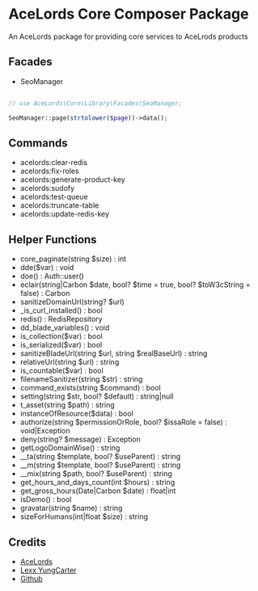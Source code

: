 # AceLords Core Composer Package
An AceLords package for providing core services to AceLrods products

## Facades
- SeoManager
```php

// use AceLords\Core\Library\Facades\SeoManager;

SeoManager::page(strtolower($page))->data();
```

## Commands
- acelords:clear-redis
- acelords:fix-roles
- acelords:generate-product-key
- acelords:sudofy
- acelords:test-queue
- acelords:truncate-table
- acelords:update-redis-key

## Helper Functions
- core_paginate(string $size) : int
- dde($var) : void
- doe() : Auth::user()
- eclair(string|Carbon $date, bool? $time = true, bool? $toW3cString = false) : Carbon
- sanitizeDomainUrl(string? $url)
- _is_curl_installed() : bool
- redis() : RedisRepository
- dd_blade_variables() : void
- is_collection($var) : bool
- is_serialized($var) : bool
- sanitizeBladeUrl(string $url, string $realBaseUrl) : string
- relativeUrl(string $url) : string
- is_countable($var) : bool
- filenameSanitizer(string $str) : string
- command_exists(string $command) : bool
- setting(string $str, bool? $default) : string|null
- t_asset(string $path) : string
- instanceOfResource($data) : bool
- authorize(string $permissionOrRole, bool? $issaRole = false) : void|Exception
- deny(string? $message) : Exception
- getLogoDomainWise() : string
- __ta(string $template, bool? $useParent) : string
- __m(string $template, bool? $useParent) : string
- __mix(string $path, bool? $useParent) : string
- get_hours_and_days_count(int $hours) : string
- get_gross_hours(Date|Carbon $date) : float|int
- isDemo() : bool
- gravatar(string $name) : string
- sizeForHumans(int|float $size) : string

## Credits
- [AceLords](https://www.acelords.com)
- [Lexx YungCarter](mailto:lexxyungcarter@gmail.com)
- [Github](https://github.com/acelords)
